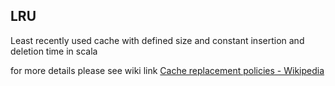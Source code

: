 ## LRU ##
Least recently used cache with defined size and constant insertion and deletion time in scala

for more details please see wiki link [Cache replacement policies - Wikipedia](https://en.wikipedia.org/wiki/Cache_replacement_policies#Least_recently_used_(LRU))